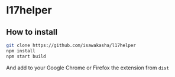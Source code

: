 # l17helper

## How to install

```bash
git clone https://github.com/isawakasha/l17helper
npm install
npm start build
```

And add to your Google Chrome or Firefox the extension from `dist`
